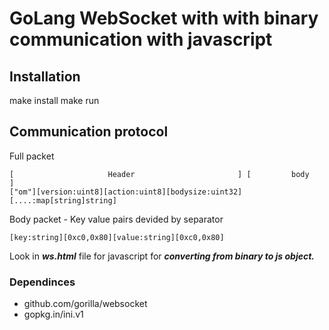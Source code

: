 # GoLang WebSocket with with binary communication with javascript
## Installation
make install
make run
## Communication protocol
Full packet
```
[                     Header                       ] [         body         ]
["om"][version:uint8][action:uint8][bodysize:uint32] [....:map[string]string]
```
Body packet - Key value pairs devided by separator
```
[key:string][0xc0,0x80][value:string][0xc0,0x80]
```

Look in ***ws.html*** file for javascript for ***converting from binary to js object.***

### Dependinces
 - github.com/gorilla/websocket
 - gopkg.in/ini.v1